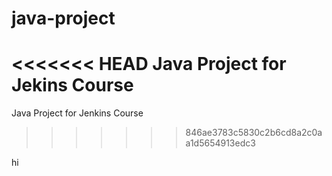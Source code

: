 # java-project
<<<<<<< HEAD
Java Project for Jekins Course
=======
Java Project for Jenkins Course
>>>>>>> 846ae3783c5830c2b6cd8a2c0aa1d5654913edc3

hi
